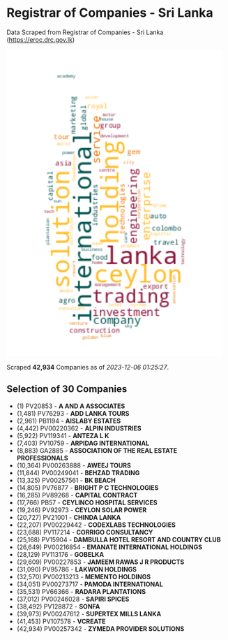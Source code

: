 # Registrar of Companies - Sri Lanka

Data Scraped from Registrar of Companies - Sri Lanka (https://eroc.drc.gov.lk)

![word-cloud](data/word_cloud.png)

Scraped **42,934** Companies as of *2023-12-06 01:25:27*.


## Selection of 30 Companies

* (1) PV20853 - **A AND A ASSOCIATES**
* (1,481) PV76293 - **ADD LANKA TOURS**
* (2,961) PB1194 - **AISLABY ESTATES**
* (4,442) PV00220362 - **ALPIN INDUSTRIES**
* (5,922) PV119341 - **ANTEZA L K**
* (7,403) PV10759 - **ARPIDAG INTERNATIONAL**
* (8,883) GA2885 - **ASSOCIATION OF THE REAL ESTATE PROFESSIONALS**
* (10,364) PV00263888 - **AWEEJ TOURS**
* (11,844) PV00249041 - **BEHZAD TRADING**
* (13,325) PV00257561 - **BK BEACH**
* (14,805) PV76877 - **BRIGHT P C TECHNOLOGIES**
* (16,285) PV89268 - **CAPITAL CONTRACT**
* (17,766) PB57 - **CEYLINCO HOSPITAL SERVICES**
* (19,246) PV92973 - **CEYLON SOLAR POWER**
* (20,727) PV21001 - **CHINDA LANKA**
* (22,207) PV00229442 - **CODEXLABS TECHNOLOGIES**
* (23,688) PV117214 - **CORRIGO CONSULTANCY**
* (25,168) PV15904 - **DAMBULLA HOTEL RESORT AND COUNTRY CLUB**
* (26,649) PV00216854 - **EMANATE INTERNATIONAL HOLDINGS**
* (28,129) PV113176 - **GOBELKA**
* (29,609) PV00227853 - **JAMEEM RAWAS J R PRODUCTS**
* (31,090) PV95786 - **LAKWON HOLDINGS**
* (32,570) PV00213213 - **MEMENTO HOLDINGS**
* (34,051) PV00273717 - **PAMODA  INTERNATIONAL**
* (35,531) PV66366 - **RADARA PLANTATIONS**
* (37,012) PV00246028 - **SAPIRI SPICES**
* (38,492) PV128872 - **SONFA**
* (39,973) PV00247612 - **SUPERTEX MILLS LANKA**
* (41,453) PV107578 - **VCREATE**
* (42,934) PV00257342 - **ZYMEDA PROVIDER SOLUTIONS**